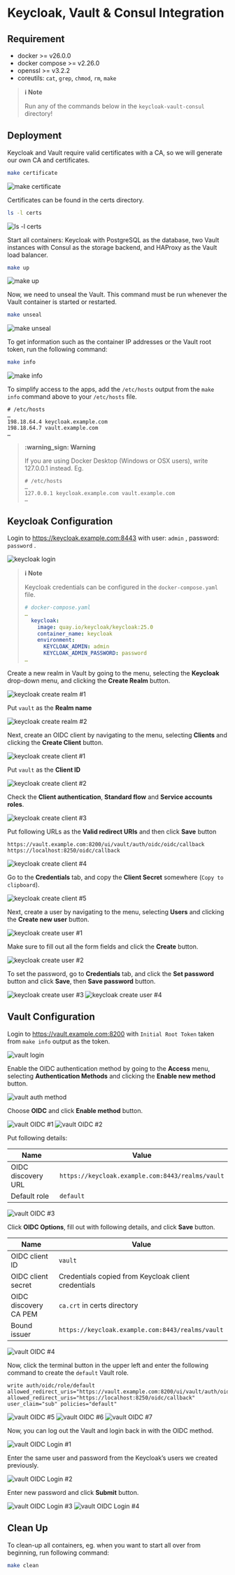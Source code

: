 # Keycloak, Vault & Consul Integration

## Requirement
 - docker >= v26.0.0
 - docker compose >= v2.26.0
 - openssl >= v3.2.2
 - coreutils: `cat`, `grep`, `chmod`, `rm`, `make`

> **:information_source: Note**
>
> Run any of the commands below in the `keycloak-vault-consul` directory!

## Deployment

Keycloak and Vault require valid certificates with a CA, so we will generate our own CA and certificates.

```bash
make certificate
```
![make certificate](images/make_certificate.png)

Certificates can be found in the certs directory.
```bash
ls -l certs
```
![ls -l certs](images/ls_certs.png)

Start all containers: Keycloak with PostgreSQL as the database, two Vault instances with Consul as the storage backend, and HAProxy as the Vault load balancer.

```bash
make up
```
![make up](images/make_up.png)

Now, we need to unseal the Vault. This command must be run whenever the Vault container is started or restarted.

```bash
make unseal
```
![make unseal](images/make_unseal.png)

To get information such as the container IP addresses or the Vault root token, run the following command:
```bash
make info
```
![make info](images/make_info.png)

To simplify access to the apps, add the `/etc/hosts` output from the `make info` command above to your `/etc/hosts` file.

```
# /etc/hosts
…
198.18.64.4 keycloak.example.com
198.18.64.7 vault.example.com
…
```
> **:warning_sign: Warning**
>
> If you are using Docker Desktop (Windows or OSX users), write 127.0.0.1 instead. Eg.
> ```
> # /etc/hosts
> …
> 127.0.0.1 keycloak.example.com vault.example.com
> …
> ```
>

## Keycloak Configuration

Login to https://keycloak.example.com:8443 with user: `admin` , password: `password` .

![keycloak login](images/keycloak_login.png)

> **:information_source: Note**
>
> Keycloak credentials can be configured in the `docker-compose.yaml` file.
> ```yaml
> # docker-compose.yaml
> …
>   keycloak:
>     image: quay.io/keycloak/keycloak:25.0
>     container_name: keycloak
>     environment:
>       KEYCLOAK_ADMIN: admin
>       KEYCLOAK_ADMIN_PASSWORD: password
> …
> ```

Create a new realm in Vault by going to the menu, selecting the **Keycloak** drop-down menu, and clicking the **Create Realm** button.

![keycloak create realm #1](images/keycloak_create_realm_1.png)

Put `vault` as the **Realm name**

![keycloak create realm #2](images/keycloak_create_realm_2.png)

Next, create an OIDC client by navigating to the menu, selecting **Clients** and clicking the **Create Client** button.

![keycloak create client #1](images/keycloak_create_client_1.png)

Put `vault` as the **Client ID**

![keycloak create client #2](images/keycloak_create_client_2.png)

Check the **Client authentication**, **Standard flow** and **Service accounts roles**.

![keycloak create client #3](images/keycloak_create_client_3.png)

Put following URLs as the **Valid redirect URIs** and then click **Save** button
```
https://vault.example.com:8200/ui/vault/auth/oidc/oidc/callback
https://localhost:8250/oidc/callback
```
![keycloak create client #4](images/keycloak_create_client_4.png)

Go to the **Credentials** tab, and copy the **Client Secret** somewhere (`Copy to clipboard`).

![keycloak create client #5](images/keycloak_create_client_5.png)

Next, create a user by navigating to the menu, selecting **Users** and clicking the **Create new user** button.

![keycloak create user #1](images/keycloak_create_user_1.png)

Make sure to fill out all the form fields and click the **Create** button.

![keycloak create user #2](images/keycloak_create_user_2.png)

To set the password, go to **Credentials** tab, and click the **Set password** button and click **Save**, then **Save password** button.

![keycloak create user #3](images/keycloak_create_user_3.png)
![keycloak create user #4](images/keycloak_create_user_4.png)

## Vault Configuration

Login to https://vault.example.com:8200 with `Initial Root Token` taken from `make info` output as the token.

![vault login](images/vault_login.png)

Enable the OIDC authentication method by going to the **Access** menu, selecting **Authentication Methods** and clicking the **Enable new method** button.

![vault auth method](images/vault_auth_method.png)

Choose **OIDC** and click **Enable method** button.

![vault OIDC #1](images/vault_oidc_1.png)
![vault OIDC #2](images/vault_oidc_2.png)

Put following details:

| Name | Value |
| ----------- | ----------- |
| OIDC discovery URL | `https://keycloak.example.com:8443/realms/vault` |
|Default role|`default`|

![vault OIDC #3](images/vault_oidc_3.png)

Click **OIDC Options**, fill out with following details, and click **Save** button.

| Name | Value |
| ----------- | ----------- |
|OIDC client ID| `vault` |
|OIDC client secret|Credentials copied from Keycloak client credentials|
|OIDC discovery CA PEM|`ca.crt` in certs directory|
|Bound issuer|`https://keycloak.example.com:8443/realms/vault`|

![vault OIDC #4](images/vault_oidc_4.png)

Now, click the terminal button in the upper left and enter the following command to create the `default` Vault role.

```
write auth/oidc/role/default allowed_redirect_uris="https://vault.example.com:8200/ui/vault/auth/oidc/oidc/callback" allowed_redirect_uris="https://localhost:8250/oidc/callback" user_claim="sub" policies="default"
```
![vault OIDC #5](images/vault_oidc_5.png)
![vault OIDC #6](images/vault_oidc_6.png)
![vault OIDC #7](images/vault_oidc_7.png)

Now, you can log out the Vault and login back in with the OIDC method.

![vault OIDC Login #1](images/vault_oidc_login_1.png)

Enter the same user and password from the Keycloak’s users we created previously.

![vault OIDC Login #2](images/vault_oidc_login_2.png)

Enter new password and click **Submit** button.

![vault OIDC Login #3](images/vault_oidc_login_3.png)
![vault OIDC Login #4](images/vault_oidc_login_4.png)

## Clean Up

To clean-up all containers, eg. when you want to start all over from beginning, run following command:

```bash
make clean
```
